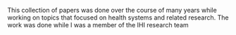 This collection of papers was done over the course of many years while working on topics that focused on health systems and related research. The work was done while I was a member of the IHI research team

